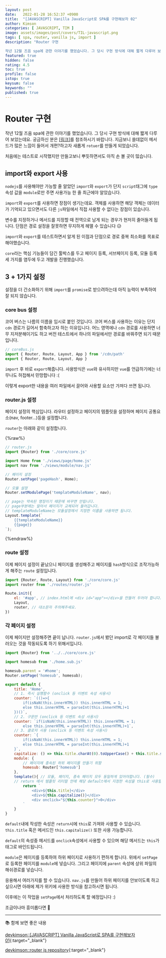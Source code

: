 ```yaml
---
layout: post
date:   2022-01-28 16:52:37 +0900
title:  "[JAVASCRIPT] Vanilla JavaScript로 SPA를 구현해보자 02"
author: Kimson
categories: [ JAVASCRIPT, TIM ]
image: assets/images/post/covers/TIL-javascript.png
tags: [ spa, router, vanilla js, import ]
description: "Router 구현

작년 12월 즈음 spa에 관한 이야기를 했었습니다. 그 당시 구현 방식에 대해 짧게 다루어 보았는데요. 궁금하신 분은 링크를 참조하시기 바랍니다. 지금보니 쓸데없이 메서드가 많은 느낌이 들어서 개편?하고자 새롭게 `rotuer`를 만들게 되었습니다."
featured: true
hidden: false
rating: 4.5
toc: true
profile: false
istop: true
keysum: false
keywords: ""
published: true
---
```


# Router 구현

작년 12월 즈음 spa에 관한 이야기를 했었습니다. 그 당시 구현 방식에 대해 짧게 다루어 보았는데요. 궁금하신 분은 <a class="text-danger" href="{{site.baseurl}}/javascript-routing01">[링크]</a>를 참조하시기 바랍니다. 지금보니 쓸데없이 메서드가 많은 느낌이 들어서 개편?하고자 새롭게 `rotuer`를 만들게 되었습니다.

처음에는 테스트로 시작했지만 만들고보니 뿌듯하면서도 아직 손 볼 곳이 많습니다.

## import와 export 사용

`nodejs`를 사용해야만 가능할 줄 알았던 `import`와 `export`가 단지 `script`태그에 `type`속성 값을 `module`로만 주면 사용가능 한 줄 최근에야 알았습니다.

`import`와 `export`를 사용하면 장점이 생기는데요. 객체를 사용하면 해당 객체는 데이터가 기억되고 있으면서도 다른 `js`파일에서 직접 사용할 수 없다는 장점이 있습니다.

변수를 지정하거나 메서드를 지정할 때 전역으로 남게 되는 경우가 현저히 줄어들게 됩니다. 단점은 경로 설정을 잘못하면 무지하게 헤맬 수 있습니다 😥

`import`와 `export`를 테스트하면서 알게 된 이점과 단점으로 경로 중복 최소화를 목표로 해야했습니다.

`core`라는 핵심 기능들이 담긴 툴박스를 두고 페이지 등록, 서브페이지 등록, 모듈 등록 세 가지를 염두에 두고 개발을 진행했습니다.

## 3 + 1가지 설정

설정을 더 간소화하기 위해 `import`를 `promise`로 받으려하는데 아직 능력이 부족하여 잘 되지 않습니다.

### core bus 설정

코어 버스는 나름의 이름을 임시로 붙인 것입니다. 코어 버스를 사용하는 이유는 단지 `cdn` 경로가 길어서 함축하고자 하는 이유입니다. 어느 영역에나 `cdn` 경로를 사용하면 너무 지저분해이기도 하고 버전 테스트에서 하나의 파일에서만 경로를 바꿔주면 되기 때문입니다.

```javascript
// coreBus.js
import { Router, Route, Layout, App } from '/cdn/path'
export { Router, Route, Layout, App }
```

`import` 후 바로 `export`해줍니다. 사용방식은 `vue`와 유사하지만 `vue`를 언급하기에는 너무나도 허접해서 민망합니다 :(

이렇게 export한 내용을 여러 파일에서 끌어와 사용할 요소만 가져다 쓰면 됩니다.

### router.js 설정

페이지 설정의 핵심입니다. 라우터 설정하고 페이지의 템플릿을 설정하며 페이지 공통요소(nav, footer...)등을 설정합니다.

`router`는 아래와 같이 설정합니다.

{%raw%}

```javascript
// router.js
import {Router} from './core/core.js'

import Home from './views/page/home.js'
import nav from './views/module/nav.js'

// 페이지 설정
Router.setPage('pageHash', Home);

// 모듈 설정
Router.setModulePage('templateModuleName', nav);

// page는 약속된 명칭이기 때문에 바꾸면 안됩니다.
// page부분에는 알아서 페이지가 교체되어 들어갑니다.
// templateModuleName는 모듈설정에서 지정한 이름을 사용하면 됩니다. 
Layout.template(`
    {{templateModuleName}}
    {{page}}
`);
```

{%endraw%}

### route 설정

이제 페이지 설정이 끝났으니 페이지를 생성해주고 페이지를 `hash`방식으로 조작가능하게 해주는 `route` 설정입니다.

```javascript
import {Router, Route, Layout} from './core/core.js'
import router from './routes/router.js'

Route.init({
    el: '#app', // index.html에 <div id="app"></div>을 만들어 두어야 합니다.
    Layout,
    router, // 대소문자 주의해주세요.
})
```

### 각 페이지 설정

이제 페이지만 설정해주면 끝이 납니다. `router.js`에서 봤던 import로 각 페이지들 불러오는 것을 작동되도록 하기 위해서입니다.

```javascript
import {Router} from '../../core/core.js'

import homesub from './home.sub.js'

homesub.parent = '#home';
Router.setPage('homesub', homesub);

export default {
    title: 'Home',
    // 1. 즉시 실행함수 (onclick 등 이벤트 속성 사용시)
    counter: `(()=>{
        if(isNaN(this.innerHTML)) this.innerHTML = 1;
        else this.innerHTML = parseInt(this.innerHTML)+1
    })()`,
    // 2. 구문만 (onclick 등 이벤트 속성 사용시)
    counter: `if(isNaN(this.innerHTML)) this.innerHTML = 1;
        else this.innerHTML = parseInt(this.innerHTML)+1`,
    // 3. 클로저 사용 (onclick 등 이벤트 속성 사용시)
    counter: `{
        if(isNaN(this.innerHTML)) this.innerHTML = 1;
        else this.innerHTML = parseInt(this.innerHTML)+1
    }`,
    capitalize: () => this.title.charAt(0).toUpperCase() + this.title.slice(1),
    module: {
        // 페이지에 종속된 하위 페이지를 만들기 위함
        homesub: Router['homesub']
    },
    template(){ // 모듈, 페이지, 종속 페이지 모두 동일하게 있어야합니다. (필수)
    // return 에서 템플릿 리터럴 안에 해당 default에서 지정한 속성을 this로 사용할 수 있습니다.
        return `
            <div>${this.title}</div>
            <div>${this.capitalize()}</div>
            <div onclick="${this.counter}">0</div>
        `
    }
}
```

`default`내에 작성한 속성은 `return`시에 `this`로 가져와 사용할 수 있습니다. `this.title` 혹은 메서드인 `this.capitalize()` 또한 사용 가능합니다.

`default`의 속성중 메서드를 `onclick`속성에서 사용할 수 있으며 해당 메서드는 `this`가 태그로 바인드됩니다.

`module`은 페이지를 등록하여 하위 페이지로 사용하기 편하게 합니다. 위에서 `setPage`로 등록한 페이지를 `module`에 넣습니다. 그리고 페이지에 `parent` 속성에 상위 파일의 해쉬경로를 넣습니다.

응용해서 여러가지를 할 수 있습니다. `nav.js`를 만들어 하위 페이지를 안보이도록 하고 싶으시면 아래에 제가 위키에 사용한 방식을 참고하시면 됩니다.

이후에는 이 작업을 `setPage`에서 처리하도록 할 예정입니다 :\)

조금이나마 흥미롭다면 👏

-----

📚 함께 보면 좋은 내용

[devkimson::[JAVASCRIPT] Vanilla JavaScript로 SPA를 구현해보자 01]({{site.baseurl}}/javascript-routing01){:target="_blank"}

[devkimson::router js repository](https://github.com/kkn1125/router){:target="_blank"}